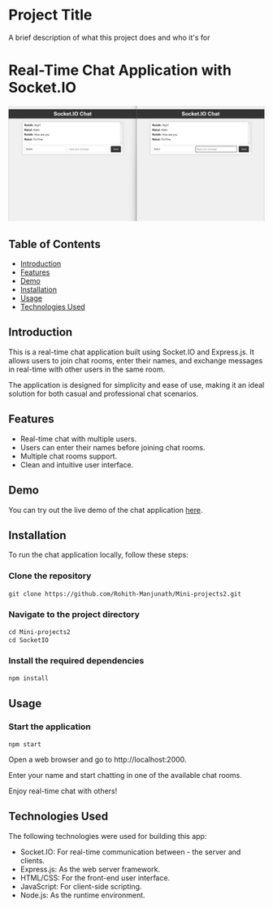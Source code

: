 
# Project Title

A brief description of what this project does and who it's for

# Real-Time Chat Application with Socket.IO

![App Screenshot](./assets/images/image.png)

## Table of Contents

- [Introduction](#introduction)
- [Features](#features)
- [Demo](#demo)
- [Installation](#installation)
- [Usage](#usage)
- [Technologies Used](#technologies-used)

## Introduction

This is a real-time chat application built using Socket.IO and Express.js. It allows users to join chat rooms, enter their names, and exchange messages in real-time with other users in the same room.

The application is designed for simplicity and ease of use, making it an ideal solution for both casual and professional chat scenarios.

## Features

- Real-time chat with multiple users.
- Users can enter their names before joining chat rooms.
- Multiple chat rooms support.
- Clean and intuitive user interface.

## Demo

You can try out the live demo of the chat application [here](https://chat-application-av5z.onrender.com/).

## Installation

To run the chat application locally, follow these steps:


### Clone the repository
    
    git clone https://github.com/Rohith-Manjunath/Mini-projects2.git

### Navigate to the project directory
    cd Mini-projects2
    cd SocketIO

### Install the required dependencies
    npm install


## Usage

### Start the application
    npm start

Open a web browser and go to http://localhost:2000.

Enter your name and start chatting in one of the available chat rooms.

Enjoy real-time chat with others!


## Technologies Used

The following technologies were used for building this app:

- Socket.IO: For real-time communication between - the server and clients.
- Express.js: As the web server framework.
- HTML/CSS: For the front-end user interface.
- JavaScript: For client-side scripting.
- Node.js: As the runtime environment.